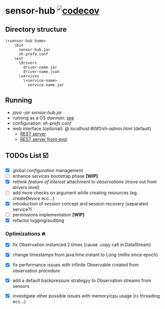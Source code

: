 # sensor-hub [![codecov](https://codecov.io/gh/mvenditto/sensor-hub/branch/master/graph/badge.svg?token=Nj3INWZgrw)](https://codecov.io/gh/mvenditto/sensor-hub)


## Directory structure
```
\<sensor-hub home>
    \bin
      sensor-hub.jar
      sh-prefs.conf
    \ext
      \drivers
        driver-name.jar
        driver-name.json
      \services
        \<service-name>
          service-name.jar
```
  
## Running
 - *java -jar sensor-hub.jar*
 - running as a OS *daemon*: [see](https://github.com/mvenditto/sensor-hub/wiki/Running)
 - configuration: *sh-prefs.conf*
 - web interface (optional): @ *localhost:8081/sh-admin.html* (default)
    - [REST server](https://github.com/mvenditto/sensor-hub_rest-server)
    - [REST server front-end](https://github.com/mvenditto/sensor-hub_rest-service-frontend)

## TODOs List :ballot_box_with_check:
- [x] global *configuration* management
- [ ] enhance services bootstrap phase **[WIP]**
- [x] rethink *feature of interest* attachment to *observations* (move out from drivers level)
- [ ] add more checks on argument while creating resources (eg. createDevice ecc...) 
- [x] introduction of *session* concept and session recovery (separated service?) 
- [ ] permissions implementation **[WIP]**
- [x] refactor logging/auditing

### Optimizations :fire:
- [x] fix Observation instanced 2 times (cause .copy call in DataStream)
- [x] change timestamps from java.time.instant to Long (millis since epoch)
- [x] fix performance issues with infinite Observable created from observation procedure
- [x] add a default backpressure strategyy to Observation streams from sensors
- [x] investigate other possible issues with memory/cpu usage (rx threading ecc...)

